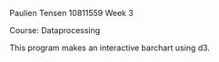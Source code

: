 Paulien Tensen
10811559
Week 3

Course: Dataprocessing

This program makes an interactive barchart using d3.
